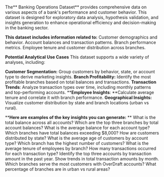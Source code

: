 The** Banking Operations Dataset** provides comprehensive data on various aspects of a bank's performance and customer behavior. This dataset is designed for exploratory data analysis, hypothesis validation, and insights generation to enhance operational efficiency and decision-making in the banking sector.

**This dataset includes information related to:**
Customer demographics and behavior.
Account balances and transaction patterns.
Branch performance metrics.
Employee tenure and customer distribution across branches.

**Potential Analytical Use Cases**
This dataset supports a wide variety of analyses, including:

**Customer Segmentation:** Group customers by behavior, state, or account type to derive marketing insights.
**Branch Profitability:** Identify the most profitable branches based on total balances and transactions.
**Transaction Trends**: Analyze transaction types over time, including monthly patterns and top-performing accounts.
****Employee Insights**: **Calculate average tenure and correlate it with branch performance.
**Geographical Insights:** Visualize customer distribution by state and branch locations (urban vs rural).

****Here are examples of the key insights you can generate:**
**
What is the total balance across all accounts?
Which are the top three branches by total account balances?
What is the average balance for each account type?
Which branches have total balances exceeding $8,000?
How are customers distributed by state?
What is the average age of customers by account type?
Which branch has the highest number of customers?
What is the average tenure of employees by branch?
How many transactions occurred for each transaction type?
Identify the top three accounts by transaction amount in the past year.
Show trends in total transaction amounts by month.
Which branches serve the most customers with OverDraft accounts?
What percentage of branches are in urban vs rural areas?
